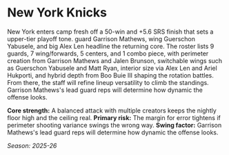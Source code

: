 # New York Knicks

New York enters camp fresh off a 50-win and +5.6 SRS finish that sets a upper-tier playoff tone. guard Garrison Mathews, wing Guerschon Yabusele, and big Alex Len headline the returning core.
The roster lists 9 guards, 7 wing/forwards, 5 centers, and 1 combo piece, with perimeter creation from Garrison Mathews and Jalen Brunson, switchable wings such as Guerschon Yabusele and Matt Ryan, interior size via Alex Len and Ariel Hukporti, and hybrid depth from Boo Buie III shaping the rotation battles.
From there, the staff will refine lineup versatility to climb the standings. Garrison Mathews's lead guard reps will determine how dynamic the offense looks.

**Core strength:** A balanced attack with multiple creators keeps the nightly floor high and the ceiling real.
**Primary risk:** The margin for error tightens if perimeter shooting variance swings the wrong way.
**Swing factor:** Garrison Mathews's lead guard reps will determine how dynamic the offense looks.

_Season: 2025-26_
